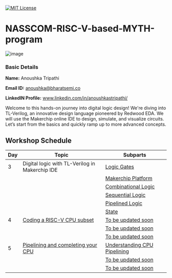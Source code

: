 [![MIT License](https://img.shields.io/badge/License-MIT-green.svg)](https://choosealicense.com/licenses/mit/)

# NASSCOM-RISC-V-based-MYTH-program


![image](https://github.com/user-attachments/assets/42b767e9-1c74-48ed-a57a-872861d16ed9)
### Basic Details

**Name:** Anoushka Tripathi

**Email ID:** anoushka@bharatsemi.co

**LinkedIN Profile:** www.linkedin.com/in/anoushkastripathi/

Welcome to this hands-on journey into digital logic design! We're diving into TL-Verilog, an innovative design language pioneered by Redwood EDA. We will use the Makerchip online IDE to design, simulate, and visualize circuits. Let’s start from the basics and quickly ramp up to more advanced concepts.

## Workshop Schedule



| Day | Topic                                    | Subparts                              |
| --- | ---------------------------------------- | ------------------------------------- |
| 3   | Digital logic with TL-Verilog in Makerchip IDE | [Logic Gates](https://github.com/AnoushkaTripathi/NASSCOM-RISC-V-based-MYTH-program/blob/main/Logicgates.md)  |
|     |                                          | [Makerchip Platform](https://github.com/AnoushkaTripathi/NASSCOM-RISC-V-based-MYTH-program/blob/main/Makerchip_platform.md)    |
|     |                                          | [Combinational Logic](https://github.com/AnoushkaTripathi/NASSCOM-RISC-V-based-MYTH-program/blob/main/Combinational_ckts.md) |
|     |                                          | [Sequential Logic](https://github.com/AnoushkaTripathi/NASSCOM-RISC-V-based-MYTH-program/blob/main/Sequential_ckts.md) |
|     |                                          | [Pipelined Logic](https://example.com/day3-part5) |
|     |                                          | [State](https://example.com/day3-part6) |
| 4   | [Coding a RISC-V CPU subset](https://example.com/day4)  | [To be updated soon](https://example.com/day4-part1)      |
|     |                                          | [To be updated soon](https://example.com/day4-part2) |
|     |                                          | [To be updated soon](https://example.com/day4-part3)      |
| 5   | [Pipelining and completing your CPU](https://example.com/day5)  | [Understanding CPU Pipelining](https://example.com/day5-part1) |
|     |                                          | [To be updated soon](https://example.com/day5-part2)      |
|     |                                          | [To be updated soon](https://example.com/day5-part3)       |

